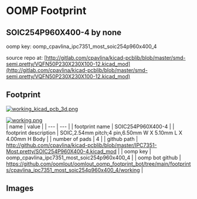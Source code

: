 # OOMP Footprint  
## SOIC254P960X400-4  by none  
  
oomp key: oomp_cpavlina_ipc7351_most_soic254p960x400_4  
  
source repo at: [http://gitlab.com/cpavlina/kicad-pcblib/blob/master/smd-semi.pretty/VQFN50P230X230X100-12.kicad_mod](http://gitlab.com/cpavlina/kicad-pcblib/blob/master/smd-semi.pretty/VQFN50P230X230X100-12.kicad_mod)  
## Footprint  
  
[![working_kicad_pcb_3d.png](working_kicad_pcb_3d_600.png)](working_kicad_pcb_3d.png)  
  
[![working.png](working_600.png)](working.png)  
| name | value | 
| --- | --- | 
| footprint name | SOIC254P960X400-4 | 
| footprint description | SOIC,2.54mm pitch;4 pin,6.50mm W X 5.10mm L X 4.00mm H Body | 
| number of pads | 4 | 
| github path | http://github.com/cpavlina/kicad-pcblib/blob/master/IPC7351-Most.pretty/SOIC254P960X400-4.kicad_mod | 
| oomp key | oomp_cpavlina_ipc7351_most_soic254p960x400_4 | 
| oomp bot github | https://github.com/oomlout/oomlout_oomp_footprint_bot/tree/main/footprints/cpavlina_ipc7351_most_soic254p960x400_4/working | 
## Images  
